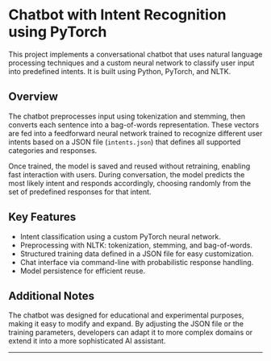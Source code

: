 # Chatbot with Intent Recognition using PyTorch

This project implements a conversational chatbot that uses natural language processing techniques and a custom neural network to classify user input into predefined intents. It is built using Python, PyTorch, and NLTK.

## Overview

The chatbot preprocesses input using tokenization and stemming, then converts each sentence into a bag-of-words representation. These vectors are fed into a feedforward neural network trained to recognize different user intents based on a JSON file (`intents.json`) that defines all supported categories and responses.

Once trained, the model is saved and reused without retraining, enabling fast interaction with users. During conversation, the model predicts the most likely intent and responds accordingly, choosing randomly from the set of predefined responses for that intent.

## Key Features

- Intent classification using a custom PyTorch neural network.
- Preprocessing with NLTK: tokenization, stemming, and bag-of-words.
- Structured training data defined in a JSON file for easy customization.
- Chat interface via command-line with probabilistic response handling.
- Model persistence for efficient reuse.

## Additional Notes

The chatbot was designed for educational and experimental purposes, making it easy to modify and expand. By adjusting the JSON file or the training parameters, developers can adapt it to more complex domains or extend it into a more sophisticated AI assistant.

---
